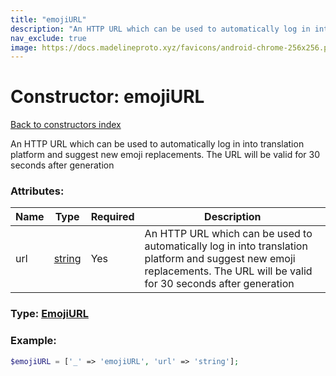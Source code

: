```yaml
---
title: "emojiURL"
description: "An HTTP URL which can be used to automatically log in into translation platform and suggest new emoji replacements. The URL will be valid for 30 seconds after generation"
nav_exclude: true
image: https://docs.madelineproto.xyz/favicons/android-chrome-256x256.png
---
```

# Constructor: emojiURL  
[Back to constructors index](/API_docs/constructors/index.md)



An HTTP URL which can be used to automatically log in into translation platform and suggest new emoji replacements. The URL will be valid for 30 seconds after generation

### Attributes:

| Name     |    Type       | Required | Description |
|----------|---------------|----------|-------------|
|url|[string](/API_docs/types/string.md) | Yes|An HTTP URL which can be used to automatically log in into translation platform and suggest new emoji replacements. The URL will be valid for 30 seconds after generation|



### Type: [EmojiURL](/API_docs/types/EmojiURL.md)


### Example:

```php
$emojiURL = ['_' => 'emojiURL', 'url' => 'string'];
```  
